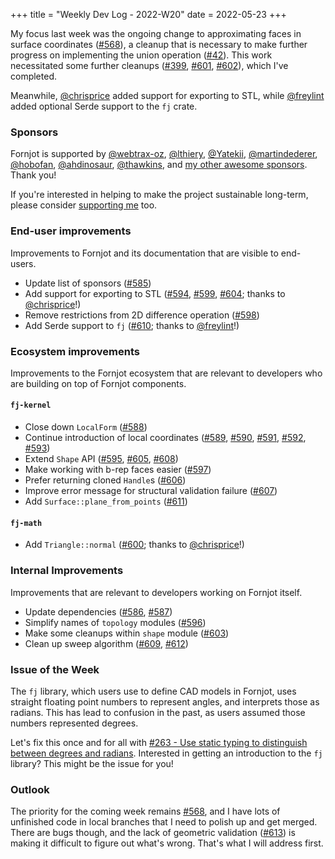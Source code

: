 +++
title = "Weekly Dev Log - 2022-W20"
date  = 2022-05-23
+++

My focus last week was the ongoing change to approximating faces in surface coordinates ([#568]), a cleanup that is necessary to make further progress on implementing the union operation ([#42]). This work necessitated some further cleanups ([#399], [#601], [#602]), which I've completed.

Meanwhile, [@chrisprice] added support for exporting to STL, while [@freylint] added optional Serde support to the `fj` crate.


### Sponsors

Fornjot is supported by [@webtrax-oz](https://github.com/webtrax-oz), [@lthiery](https://github.com/lthiery), [@Yatekii](https://github.com/Yatekii), [@martindederer](https://github.com/martindederer), [@hobofan](https://github.com/hobofan), [@ahdinosaur](https://github.com/ahdinosaur), [@thawkins](https://github.com/thawkins), and [my other awesome sponsors](https://github.com/sponsors/hannobraun). Thank you!

If you're interested in helping to make the project sustainable long-term, please consider [supporting me](https://github.com/sponsors/hannobraun) too.


### End-user improvements

Improvements to Fornjot and its documentation that are visible to end-users.

- Update list of sponsors ([#585])
- Add support for exporting to STL ([#594], [#599], [#604]; thanks to [@chrisprice]!)
- Remove restrictions from 2D difference operation ([#598])
- Add Serde support to `fj` ([#610]; thanks to [@freylint]!)


### Ecosystem improvements

Improvements to the Fornjot ecosystem that are relevant to developers who are building on top of Fornjot components.

#### `fj-kernel`

- Close down `LocalForm` ([#588])
- Continue introduction of local coordinates ([#589], [#590], [#591], [#592], [#593])
- Extend `Shape` API ([#595], [#605], [#608])
- Make working with b-rep faces easier ([#597])
- Prefer returning cloned `Handle`s ([#606])
- Improve error message for structural validation failure ([#607])
- Add `Surface::plane_from_points` ([#611])

#### `fj-math`

- Add `Triangle::normal` ([#600]; thanks to [@chrisprice]!)


### Internal Improvements

Improvements that are relevant to developers working on Fornjot itself.

- Update dependencies ([#586], [#587])
- Simplify names of `topology` modules ([#596])
- Make some cleanups within `shape` module ([#603])
- Clean up sweep algorithm ([#609], [#612])


### Issue of the Week

The `fj` library, which users use to define CAD models in Fornjot, uses straight floating point numbers to represent angles, and interprets those as radians. This has lead to confusion in the past, as users assumed those numbers represented degrees.

Let's fix this once and for all with [#263 - Use static typing to distinguish between degrees and radians](https://github.com/hannobraun/Fornjot/issues/263). Interested in getting an introduction to the `fj` library? This might be the issue for you!


### Outlook

The priority for the coming week remains [#568], and I have lots of unfinished code in local branches that I need to polish up and get merged. There are bugs though, and the lack of geometric validation ([#613]) is making it difficult to figure out what's wrong. That's what I will address first.


[#585]: https://github.com/hannobraun/Fornjot/pull/585
[#586]: https://github.com/hannobraun/Fornjot/pull/586
[#587]: https://github.com/hannobraun/Fornjot/pull/587
[#588]: https://github.com/hannobraun/Fornjot/pull/588
[#589]: https://github.com/hannobraun/Fornjot/pull/589
[#590]: https://github.com/hannobraun/Fornjot/pull/590
[#591]: https://github.com/hannobraun/Fornjot/pull/591
[#592]: https://github.com/hannobraun/Fornjot/pull/592
[#593]: https://github.com/hannobraun/Fornjot/pull/593
[#594]: https://github.com/hannobraun/Fornjot/pull/594
[#595]: https://github.com/hannobraun/Fornjot/pull/595
[#596]: https://github.com/hannobraun/Fornjot/pull/596
[#597]: https://github.com/hannobraun/Fornjot/pull/597
[#598]: https://github.com/hannobraun/Fornjot/pull/598
[#599]: https://github.com/hannobraun/Fornjot/pull/599
[#600]: https://github.com/hannobraun/Fornjot/pull/600
[#603]: https://github.com/hannobraun/Fornjot/pull/603
[#604]: https://github.com/hannobraun/Fornjot/pull/604
[#605]: https://github.com/hannobraun/Fornjot/pull/605
[#606]: https://github.com/hannobraun/Fornjot/pull/606
[#607]: https://github.com/hannobraun/Fornjot/pull/607
[#608]: https://github.com/hannobraun/Fornjot/pull/608
[#609]: https://github.com/hannobraun/Fornjot/pull/609
[#610]: https://github.com/hannobraun/Fornjot/pull/610
[#611]: https://github.com/hannobraun/Fornjot/pull/611
[#612]: https://github.com/hannobraun/Fornjot/pull/612

[#42]: https://github.com/hannobraun/Fornjot/issues/42
[#399]: https://github.com/hannobraun/Fornjot/issues/399
[#568]: https://github.com/hannobraun/Fornjot/issues/568
[#601]: https://github.com/hannobraun/Fornjot/issues/601
[#602]: https://github.com/hannobraun/Fornjot/issues/602
[#613]: https://github.com/hannobraun/Fornjot/issues/613

[@chrisprice]: https://github.com/chrisprice
[@freylint]: https://github.com/freylint
